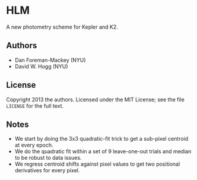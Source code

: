 HLM
===

A new photometry scheme for Kepler and K2.

Authors
-------
* Dan Foreman-Mackey (NYU)
* David W. Hogg (NYU)

License
-------
Copyright 2013 the authors.
Licensed under the MIT License; see the file `LICENSE` for the full text.

Notes
-----
* We start by doing the 3x3 quadratic-fit trick to get a sub-pixel centroid at every epoch.
* We do the quadratic fit within a set of 9 leave-one-out trials and median to be robust to data issues.
* We regress centroid shifts against pixel values to get two positional derivatives for every pixel.
